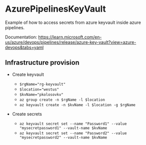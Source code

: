 # AzurePipelinesKeyVault

Example of how to access secrets from azure keyvault inside azure pipelines.

Documentation: https://learn.microsoft.com/en-us/azure/devops/pipelines/release/azure-key-vault?view=azure-devops&tabs=yaml

## Infrastructure provision

- Create keyvault
  - `$rgName="rg-keyvault"`
  - `$location="westus"`
  - `$kvName="pkolosovkv"`
  - `az group create -n $rgName -l $location`
  - `az keyvault create -n $kvName -l $location -g $rgName`

- Create secrets
  - `az keyvault secret set --name "Password1" --value "mysecretpassword1" --vault-name $kvName`
  - `az keyvault secret set --name "Password2" --value "mysecretpassword2" --vault-name $kvName`